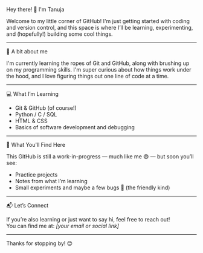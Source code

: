  Hey there! 👋 I'm Tanuja

Welcome to my little corner of GitHub! I'm just getting started with coding and version control, and this space is where I’ll be learning, experimenting, and (hopefully!) building some cool things.

---

🌱 A bit about me

I'm currently learning the ropes of Git and GitHub, along with brushing up on my programming skills. I'm super curious about how things work under the hood, and I love figuring things out one line of code at a time.

---

💻 What I’m Learning

- Git & GitHub (of course!)
- Python / C / SQL
- HTML & CSS
- Basics of software development and debugging

---
 🔧 What You'll Find Here

This GitHub is still a work-in-progress — much like me 😄 — but soon you’ll see:
- Practice projects
- Notes from what I’m learning
- Small experiments and maybe a few bugs 🐞 (the friendly kind)

---

📬 Let’s Connect

If you’re also learning or just want to say hi, feel free to reach out!  
You can find me at: _[your email or social link]_

---

Thanks for stopping by! 😊
